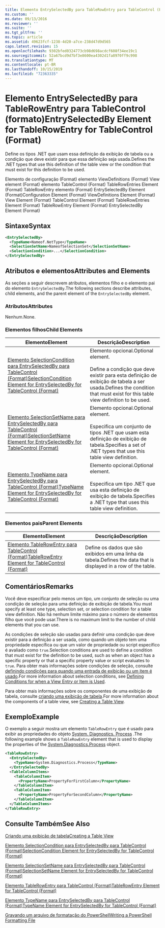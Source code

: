 ```yaml
---
title: Elemento EntrySelectedBy para TableRowEntry para TableControl (Format) | Microsoft Docs
ms.custom: ''
ms.date: 09/13/2016
ms.reviewer: ''
ms.suite: ''
ms.tgt_pltfrm: ''
ms.topic: article
ms.assetid: 49623fcf-1238-4d20-a7ce-238d47d9d565
caps.latest.revision: 15
ms.openlocfilehash: 9302bfed0324773cb98d698acdcf608f34ee19c1
ms.sourcegitcommit: 52a67bcd9d7bf3e8600ea4302d1fa8970ff9c998
ms.translationtype: MT
ms.contentlocale: pt-BR
ms.lasthandoff: 10/15/2019
ms.locfileid: "72363335"
---
```

# <a name="entryselectedby-element-for-tablerowentry--for-tablecontrol-format"></a><span data-ttu-id="0bea6-102">Elemento EntrySelectedBy para TableRowEntry para TableControl (formato)</span><span class="sxs-lookup"><span data-stu-id="0bea6-102">EntrySelectedBy Element for TableRowEntry  for TableControl (Format)</span></span>

<span data-ttu-id="0bea6-103">Define os tipos .NET que usam essa definição da exibição de tabela ou a condição que deve existir para que essa definição seja usada.</span><span class="sxs-lookup"><span data-stu-id="0bea6-103">Defines the .NET types that use this definition of the table view or the condition that must exist for this definition to be used.</span></span>

<span data-ttu-id="0bea6-104">Elemento de configuração (Format) elemento ViewDefinitions (Format) View element (Format) elemento TableControl (Format) TableRowEntries Element (Format) TableRowEntry elemento (Format) EntrySelectedBy Element (Format)</span><span class="sxs-lookup"><span data-stu-id="0bea6-104">Configuration Element (Format) ViewDefinitions Element (Format) View Element (Format) TableControl Element (Format) TableRowEntries Element (Format) TableRowEntry Element (Format) EntrySelectedBy Element (Format)</span></span>

## <a name="syntax"></a><span data-ttu-id="0bea6-105">Sintaxe</span><span class="sxs-lookup"><span data-stu-id="0bea6-105">Syntax</span></span>

```xml
<EntrySelectedBy>
  <TypeName>Nameof.NetType</TypeName>
  <SelectionSetName>NameofSelectionSet</SelectionSetName>
  <SelectionCondition>...</SelectionCondition>
</EntrySelectedBy>
```

## <a name="attributes-and-elements"></a><span data-ttu-id="0bea6-106">Atributos e elementos</span><span class="sxs-lookup"><span data-stu-id="0bea6-106">Attributes and Elements</span></span>

<span data-ttu-id="0bea6-107">As seções a seguir descrevem atributos, elementos filho e o elemento pai do elemento `EntrySelectedBy`.</span><span class="sxs-lookup"><span data-stu-id="0bea6-107">The following sections describe attributes, child elements, and the parent element of the `EntrySelectedBy` element.</span></span>

### <a name="attributes"></a><span data-ttu-id="0bea6-108">Atributos</span><span class="sxs-lookup"><span data-stu-id="0bea6-108">Attributes</span></span>

<span data-ttu-id="0bea6-109">Nenhum.</span><span class="sxs-lookup"><span data-stu-id="0bea6-109">None.</span></span>

### <a name="child-elements"></a><span data-ttu-id="0bea6-110">Elementos filhos</span><span class="sxs-lookup"><span data-stu-id="0bea6-110">Child Elements</span></span>

|<span data-ttu-id="0bea6-111">Elemento</span><span class="sxs-lookup"><span data-stu-id="0bea6-111">Element</span></span>|<span data-ttu-id="0bea6-112">Descrição</span><span class="sxs-lookup"><span data-stu-id="0bea6-112">Description</span></span>|
|-------------|-----------------|
|[<span data-ttu-id="0bea6-113">Elemento SelectionCondition para EntrySelectedBy para TableControl (Format)</span><span class="sxs-lookup"><span data-stu-id="0bea6-113">SelectionCondition Element for EntrySelectedBy for TableControl (Format)</span></span>](./selectioncondition-element-for-entryselectedby-for-tablecontrol-format.md)|<span data-ttu-id="0bea6-114">Elemento opcional.</span><span class="sxs-lookup"><span data-stu-id="0bea6-114">Optional element.</span></span><br /><br /> <span data-ttu-id="0bea6-115">Define a condição que deve existir para esta definição de exibição de tabela a ser usada.</span><span class="sxs-lookup"><span data-stu-id="0bea6-115">Defines the condition that must exist for this table view definition to be used.</span></span>|
|[<span data-ttu-id="0bea6-116">Elemento SelectionSetName para EntrySelectedBy para TableControl (Format)</span><span class="sxs-lookup"><span data-stu-id="0bea6-116">SelectionSetName Element for EntrySelectedBy for TableControl (Format)</span></span>](./selectionsetname-element-for-entryselectedby-for-tablecontrol-format.md)|<span data-ttu-id="0bea6-117">Elemento opcional.</span><span class="sxs-lookup"><span data-stu-id="0bea6-117">Optional element.</span></span><br /><br /> <span data-ttu-id="0bea6-118">Especifica um conjunto de tipos .NET que usam esta definição de exibição de tabela.</span><span class="sxs-lookup"><span data-stu-id="0bea6-118">Specifies a set of .NET types that use this table view definition.</span></span>|
|[<span data-ttu-id="0bea6-119">Elemento TypeName para EntrySelectedBy para TableControl (Format)</span><span class="sxs-lookup"><span data-stu-id="0bea6-119">TypeName Element for EntrySelectedBy for TableControl (Format)</span></span>](./typename-element-for-entryselectedby-for-tablecontrol-format.md)|<span data-ttu-id="0bea6-120">Elemento opcional.</span><span class="sxs-lookup"><span data-stu-id="0bea6-120">Optional element.</span></span><br /><br /> <span data-ttu-id="0bea6-121">Especifica um tipo .NET que usa esta definição de exibição de tabela.</span><span class="sxs-lookup"><span data-stu-id="0bea6-121">Specifies a .NET type that uses this table view definition.</span></span>|

### <a name="parent-elements"></a><span data-ttu-id="0bea6-122">Elementos pais</span><span class="sxs-lookup"><span data-stu-id="0bea6-122">Parent Elements</span></span>

|<span data-ttu-id="0bea6-123">Elemento</span><span class="sxs-lookup"><span data-stu-id="0bea6-123">Element</span></span>|<span data-ttu-id="0bea6-124">Descrição</span><span class="sxs-lookup"><span data-stu-id="0bea6-124">Description</span></span>|
|-------------|-----------------|
|[<span data-ttu-id="0bea6-125">Elemento TableRowEntry para TableControl (Format)</span><span class="sxs-lookup"><span data-stu-id="0bea6-125">TableRowEntry Element for TableControl (Format)</span></span>](./tablerowentry-element-for-tablerowentries-for-tablecontrol-format.md)|<span data-ttu-id="0bea6-126">Define os dados que são exibidos em uma linha da tabela.</span><span class="sxs-lookup"><span data-stu-id="0bea6-126">Defines the data that is displayed in a row of the table.</span></span>|

## <a name="remarks"></a><span data-ttu-id="0bea6-127">Comentários</span><span class="sxs-lookup"><span data-stu-id="0bea6-127">Remarks</span></span>

<span data-ttu-id="0bea6-128">Você deve especificar pelo menos um tipo, um conjunto de seleção ou uma condição de seleção para uma definição de exibição de tabela.</span><span class="sxs-lookup"><span data-stu-id="0bea6-128">You must specify at least one type, selection set, or selection condition for a table view definition.</span></span> <span data-ttu-id="0bea6-129">Não há nenhum limite máximo para o número de elementos filho que você pode usar.</span><span class="sxs-lookup"><span data-stu-id="0bea6-129">There is no maximum limit to the number of child elements that you can use.</span></span>

<span data-ttu-id="0bea6-130">As condições de seleção são usadas para definir uma condição que deve existir para a definição a ser usada, como quando um objeto tem uma propriedade específica ou que um valor de propriedade ou script específico é avaliado como `true`.</span><span class="sxs-lookup"><span data-stu-id="0bea6-130">Selection conditions are used to define a condition that must exist for the definition to be used, such as when an object has a specific property or that a specific property value or script evaluates to `true`.</span></span> <span data-ttu-id="0bea6-131">Para obter mais informações sobre condições de seleção, consulte [definindo condições para quando uma entrada de exibição ou um item é usado](./defining-conditions-for-displaying-data.md).</span><span class="sxs-lookup"><span data-stu-id="0bea6-131">For more information about selection conditions, see [Defining Conditions for when a View Entry or Item is Used](./defining-conditions-for-displaying-data.md).</span></span>

<span data-ttu-id="0bea6-132">Para obter mais informações sobre os componentes de uma exibição de tabela, consulte [criando uma exibição de tabela](./creating-a-table-view.md).</span><span class="sxs-lookup"><span data-stu-id="0bea6-132">For more information about the components of a table view, see [Creating a Table View](./creating-a-table-view.md).</span></span>

## <a name="example"></a><span data-ttu-id="0bea6-133">Exemplo</span><span class="sxs-lookup"><span data-stu-id="0bea6-133">Example</span></span>

<span data-ttu-id="0bea6-134">O exemplo a seguir mostra um elemento `TableRowEntry` que é usado para exibir as propriedades do objeto [System. Diagnostics. Process](/dotnet/api/System.Diagnostics.Process) .</span><span class="sxs-lookup"><span data-stu-id="0bea6-134">The following example shows a `TableRowEntry` element that is used to display the properties of the [System.Diagnostics.Process](/dotnet/api/System.Diagnostics.Process) object.</span></span>

```xml
<TableRowEntry>
  <EntrySelectedBy>
    <TypeName>System.Diagnostics.Process</TypeName>
  </EntrySelectedBy>
  <TableColumnItems>
    <TableColumnItem>
      <PropertyName>PropertyForFirstColumn</PropertyName>
    </TableColumnItem>
    <TableColumnItem>
      <PropertyName>PropertyForSecondColumn</PropertyName>
    </TableColumnItem>
  </TableColumnItems>
</TableRowEntry>
```

## <a name="see-also"></a><span data-ttu-id="0bea6-135">Consulte Também</span><span class="sxs-lookup"><span data-stu-id="0bea6-135">See Also</span></span>

[<span data-ttu-id="0bea6-136">Criando uma exibição de tabela</span><span class="sxs-lookup"><span data-stu-id="0bea6-136">Creating a Table View</span></span>](./creating-a-table-view.md)

[<span data-ttu-id="0bea6-137">Elemento SelectionCondition para EntrySelectedBy para TableControl (Format)</span><span class="sxs-lookup"><span data-stu-id="0bea6-137">SelectionCondition Element for EntrySelectedBy for TableControl (Format)</span></span>](./selectioncondition-element-for-entryselectedby-for-tablecontrol-format.md)

[<span data-ttu-id="0bea6-138">Elemento SelectionSetName para EntrySelectedBy para TableControl (Format)</span><span class="sxs-lookup"><span data-stu-id="0bea6-138">SelectionSetName Element for EntrySelectedBy for TableControl (Format)</span></span>](./selectionsetname-element-for-entryselectedby-for-tablecontrol-format.md)

[<span data-ttu-id="0bea6-139">Elemento TableRowEntry para TableControl (Format)</span><span class="sxs-lookup"><span data-stu-id="0bea6-139">TableRowEntry Element for TableControl (Format)</span></span>](./tablerowentry-element-for-tablerowentries-for-tablecontrol-format.md)

[<span data-ttu-id="0bea6-140">Elemento TypeName para EntrySelectedBy para TableControl (Format)</span><span class="sxs-lookup"><span data-stu-id="0bea6-140">TypeName Element for EntrySelectedBy for TableControl (Format)</span></span>](./typename-element-for-entryselectedby-for-tablecontrol-format.md)

[<span data-ttu-id="0bea6-141">Gravando um arquivo de formatação do PowerShell</span><span class="sxs-lookup"><span data-stu-id="0bea6-141">Writing a PowerShell Formatting File</span></span>](./writing-a-powershell-formatting-file.md)
